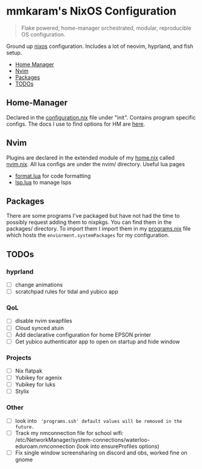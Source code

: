 # mmkaram's NixOS Configuration
> Flake powered, home-manager orchestrated, modular, reproducible OS configuration.

Ground up [nixos](https://www.nixos.org) configuration. Includes a lot of neovim, hyprland, and fish setup.

<!-- TOC -->

- [Home Manager](#Home-Manager)
- [Nvim](#Nvim)
- [Packages](#Packages)
- [TODOs](#TODOs)

<!-- /TOC -->

## Home-Manager

Declared in the [configuration.nix](configuration.nix) file under "init". Contains program specific configs. The docs I use to find options for HM are [here](https://home-manager-options.extranix.com).

## Nvim

Plugins are declared in the extended module of my [home.nix](home.nix) called [nvim.nix](nvim/nvim.nix). All lua configs are under the nvim/ directory.
Useful lua pages
- [format.lua](./nvim/format.lua) for code formatting
- [lsp.lua](./nvim/lsp.lua) to manage lsps

## Packages

There are some programs I've packaged but have not had the time to possibly request adding them to nixpkgs. You can find them in the packages/ directory. To import them I import them in my [programs.nix](programs.nix) file which hosts the `enviorment.systemPackages` for my configuration.

## TODOs
### hyprland
- [ ] change animations
- [ ] scratchpad rules for tidal and yubico app
### QoL
- [ ] disable nvim swapfiles
- [ ] Cloud synced atuin
- [ ] Add declarative configuration for home EPSON printer
- [ ] Get yubico authenticator app to open on startup and hide window
### Projects
- [ ] Nix flatpak
- [ ] Yubikey for agenix
- [ ] Yubikey for luks
- [ ] Stylix
### Other
- [ ] look into ``` 'programs.ssh' default values will be removed in the future.```
- [ ] Track my nmconnection file for school wifi: /etc/NetworkManager/system-connections/waterloo-eduroam.nmconnection (look into ensureProfiles options)
- [ ] Fix single window screensharing on discord and obs, worked fine on gnome
